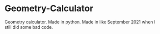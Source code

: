 # Geometry-Calculator
Geometry calculator. Made in python. Made in like September 2021 when I still did some bad code.
